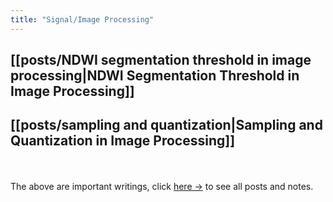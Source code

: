 ```yaml
---
title: "Signal/Image Processing"
---
```


## [[posts/NDWI segmentation threshold in image processing|NDWI Segmentation Threshold in Image Processing]]

## [[posts/sampling and quantization|Sampling and Quantization in Image Processing]]


<br></br>
The above are important writings, click <a href="/quartz/tags/image-processing">here →</a> to see all posts and notes.
